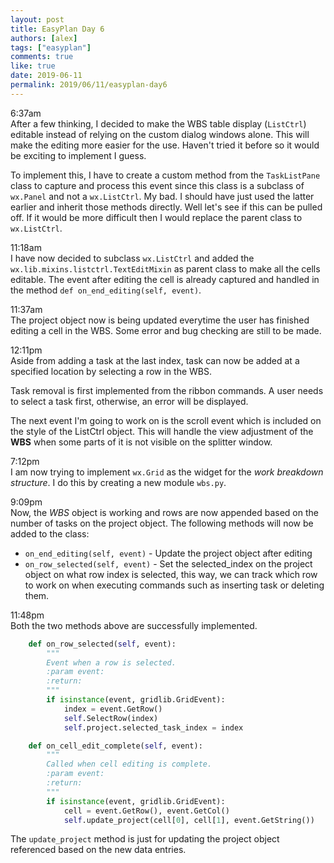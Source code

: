 ```yaml
---
layout: post
title: EasyPlan Day 6
authors: [alex]
tags: ["easyplan"]
comments: true
like: true
date: 2019-06-11
permalink: 2019/06/11/easyplan-day6
---
```

6:37am  
After a few thinking, I decided to make the WBS table display (```ListCtrl```) editable instead of relying on the custom dialog windows alone. This will make the editing more easier for the use. Haven't tried it before so it would be exciting to implement I guess.

To implement this, I have to create a custom method from the ```TaskListPane``` class to capture and process this event since this class is a subclass of ```wx.Panel``` and not a ```wx.ListCtrl```. My bad. I should have just used the latter earlier and inherit those methods directly. Well let's see if this can be pulled off. If it would be more difficult then I would replace the parent class to ```wx.ListCtrl```.

11:18am  
I have now decided to subclass ```wx.ListCtrl``` and added the ```wx.lib.mixins.listctrl.TextEditMixin``` as parent class to make all the cells editable. The event after editing the cell is already captured and handled in the method ```def on_end_editing(self, event)```.

11:37am  
The project object now is being updated everytime the user has finished editing a cell in the WBS. Some error and bug checking are still to be made.

12:11pm  
Aside from adding a task at the last index, task can now be added at a specified location by selecting a row in the WBS.

Task removal is first implemented from the ribbon commands. A user needs to select a task first, otherwise, an error will be displayed.

The next event I'm going to work on is the scroll event which is included on the style of the ListCtrl object. This will handle the view adjustment of the **WBS** when some parts of it is not visible on the splitter window.

7:12pm  
I am now trying to implement ```wx.Grid``` as the widget for the _work breakdown structure_. I do this by creating a new module ```wbs.py```. 

9:09pm  
Now, the _WBS_ object is working and rows are now appended based on the number of tasks on the project object. The following methods will now be added to the class:

- ```on_end_editing(self, event)``` - Update the project object after editing
- ```on_row_selected(self, event)``` - Set the selected_index on the project object on what row index is selected, this way, we can track which row to work on when executing commands such as inserting task or deleting them.

11:48pm  
Both the two methods above are successfully implemented.

```python
    def on_row_selected(self, event):
        """
        Event when a row is selected.
        :param event:
        :return:
        """
        if isinstance(event, gridlib.GridEvent):
            index = event.GetRow()
            self.SelectRow(index)
            self.project.selected_task_index = index

    def on_cell_edit_complete(self, event):
        """
        Called when cell editing is complete.
        :param event:
        :return:
        """
        if isinstance(event, gridlib.GridEvent):
            cell = event.GetRow(), event.GetCol()
            self.update_project(cell[0], cell[1], event.GetString())
```

The ```update_project``` method is just for updating the project object referenced based on the new data entries.
